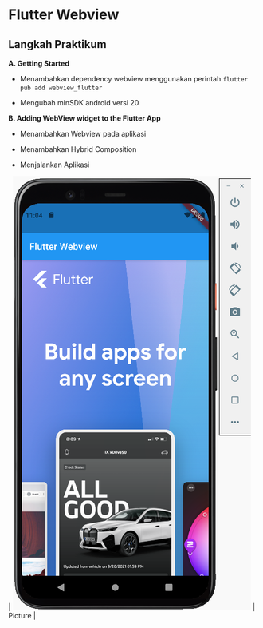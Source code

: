 # Flutter Webview

## Langkah Praktikum

**A. Getting Started**

- Menambahkan dependency webview menggunakan perintah `flutter pub add webview_flutter`

- Mengubah minSDK android versi 20
    
 **B. Adding WebView widget to the Flutter App**
 
 - Menambahkan Webview pada aplikasi
 
 - Menambahkan Hybrid Composition
 
 - Menjalankan Aplikasi 
 
| ![screenshot](images/01.png) | Picture |
      

